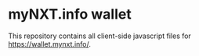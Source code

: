 myNXT.info wallet
=================

This repository contains all client-side javascript files for https://wallet.mynxt.info/.